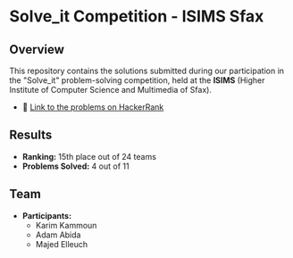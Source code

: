 # Solve_it Competition - ISIMS Sfax

## Overview

This repository contains the solutions submitted during our participation in the "Solve_it" problem-solving competition, held at the **ISIMS** (Higher Institute of Computer Science and Multimedia of Sfax).

- 🔗 [Link to the problems on HackerRank](https://www.hackerrank.com/contests/solveit-hackjam-2-0-1744186182/challenges/filters/page:1)

## Results

- **Ranking:** 15th place out of 24 teams
- **Problems Solved:** 4 out of 11

## Team

- **Participants:**
  - Karim Kammoun
  - Adam Abida
  - Majed Elleuch



